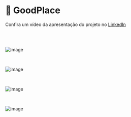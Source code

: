 # 🚀 GoodPlace

Confira um vídeo da apresentação do projeto no [LinkedIn](https://www.linkedin.com/posts/joao-victor-silva-de-jesus_recentemente-fiquei-curioso-em-como-ficou-activity-7227138677804527616-w22t?utm_source=share&utm_medium=member_desktop)

<br>
<br>

![image](https://github.com/user-attachments/assets/75f6647b-4387-4675-8820-557359a23774)


<br>

![image](https://github.com/user-attachments/assets/62508ad7-574a-4b29-82b5-3c3801600061)

<br>


![image](https://github.com/user-attachments/assets/bac1bcb7-e456-43c0-9be3-8e04c90eaf3c)


<br>


![image](https://github.com/user-attachments/assets/66415f04-12b7-4f60-9740-fa3aa1547682)



